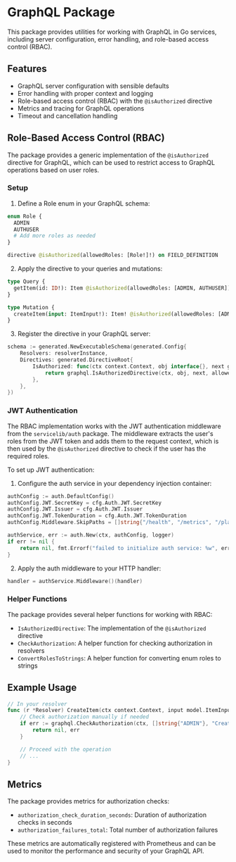 # GraphQL Package

This package provides utilities for working with GraphQL in Go services, including server configuration, error handling, and role-based access control (RBAC).

## Features

- GraphQL server configuration with sensible defaults
- Error handling with proper context and logging
- Role-based access control (RBAC) with the `@isAuthorized` directive
- Metrics and tracing for GraphQL operations
- Timeout and cancellation handling

## Role-Based Access Control (RBAC)

The package provides a generic implementation of the `@isAuthorized` directive for GraphQL, which can be used to restrict access to GraphQL operations based on user roles.

### Setup

1. Define a Role enum in your GraphQL schema:

```graphql
enum Role {
  ADMIN
  AUTHUSER
  # Add more roles as needed
}

directive @isAuthorized(allowedRoles: [Role!]!) on FIELD_DEFINITION
```

2. Apply the directive to your queries and mutations:

```graphql
type Query {
  getItem(id: ID!): Item @isAuthorized(allowedRoles: [ADMIN, AUTHUSER])
}

type Mutation {
  createItem(input: ItemInput!): Item! @isAuthorized(allowedRoles: [ADMIN])
}
```

3. Register the directive in your GraphQL server:

```go
schema := generated.NewExecutableSchema(generated.Config{
    Resolvers: resolverInstance,
    Directives: generated.DirectiveRoot{
        IsAuthorized: func(ctx context.Context, obj interface{}, next graphql.Resolver, allowedRoles []string) (interface{}, error) {
            return graphql.IsAuthorizedDirective(ctx, obj, next, allowedRoles, logger)
        },
    },
})
```

### JWT Authentication

The RBAC implementation works with the JWT authentication middleware from the `servicelib/auth` package. The middleware extracts the user's roles from the JWT token and adds them to the request context, which is then used by the `@isAuthorized` directive to check if the user has the required roles.

To set up JWT authentication:

1. Configure the auth service in your dependency injection container:

```go
authConfig := auth.DefaultConfig()
authConfig.JWT.SecretKey = cfg.Auth.JWT.SecretKey
authConfig.JWT.Issuer = cfg.Auth.JWT.Issuer
authConfig.JWT.TokenDuration = cfg.Auth.JWT.TokenDuration
authConfig.Middleware.SkipPaths = []string{"/health", "/metrics", "/playground"}

authService, err := auth.New(ctx, authConfig, logger)
if err != nil {
    return nil, fmt.Errorf("failed to initialize auth service: %w", err)
}
```

2. Apply the auth middleware to your HTTP handler:

```go
handler = authService.Middleware()(handler)
```

### Helper Functions

The package provides several helper functions for working with RBAC:

- `IsAuthorizedDirective`: The implementation of the `@isAuthorized` directive
- `CheckAuthorization`: A helper function for checking authorization in resolvers
- `ConvertRolesToStrings`: A helper function for converting enum roles to strings

## Example Usage

```go
// In your resolver
func (r *Resolver) CreateItem(ctx context.Context, input model.ItemInput) (*model.Item, error) {
    // Check authorization manually if needed
    if err := graphql.CheckAuthorization(ctx, []string{"ADMIN"}, "CreateItem", r.logger); err != nil {
        return nil, err
    }

    // Proceed with the operation
    // ...
}
```

## Metrics

The package provides metrics for authorization checks:

- `authorization_check_duration_seconds`: Duration of authorization checks in seconds
- `authorization_failures_total`: Total number of authorization failures

These metrics are automatically registered with Prometheus and can be used to monitor the performance and security of your GraphQL API.